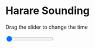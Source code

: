<h1>Harare Sounding</h1>
<p>Drag the slider to change the time</p>

<div class="slidecontainer">
<input oninput='setImage(this)' class="slider" type="range" min="0" max="6" value="0" step="1" />
<img id='img'/>
</div>

<script>
var img = document.getElementById('img');
var img_array = ['/assets/images/skwt/skd_harare_wrfout_d01_2020-06-19_12:00:00.png',
'/assets/images/skwt/skd_harare_wrfout_d01_2020-06-19_18:00:00.png',
'/assets/images/skwt/skd_harare_wrfout_d01_2020-06-20_00:00:00.png',
'/assets/images/skwt/skd_harare_wrfout_d01_2020-06-20_06:00:00.png',
'/assets/images/skwt/skd_harare_wrfout_d01_2020-06-20_12:00:00.png',
'/assets/images/skwt/skd_harare_wrfout_d01_2020-06-20_18:00:00.png',];
function setImage(obj)
{
        var value = obj.value;
        img.src = img_array[value];

}
</script>

